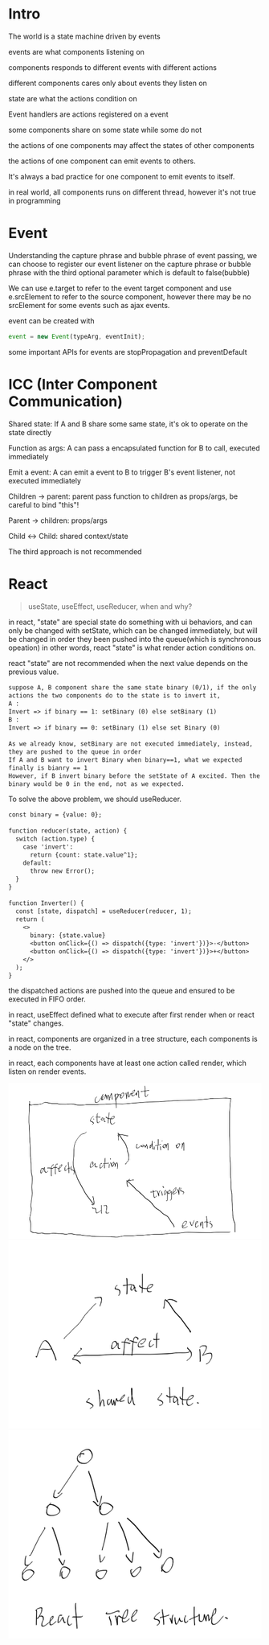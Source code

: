 <!--
.. title: Components, State machine, state, events, action
.. slug: components-state-machine-state-events-action
.. date: 2021-04-05 20:37:29 UTC+08:00
.. tags: 
.. category: 
.. link: 
.. description: 
.. type: text
-->

#  Intro

The world is a state machine driven by events

events are what components listening on

components responds to different events with different actions

different components cares only about events they listen on

state are what the actions condition on

Event handlers are actions registered on a event

some components share on some state while some do not

the actions of one components may affect the states of other components

the actions of one component can emit events to others.

It's always a bad practice for one component to emit events to itself.

in real world, all components runs on different thread, however it's not true in programming

# Event

Understanding the capture phrase and bubble phrase of event passing, we can choose to register our event listener on the capture phrase or bubble phrase with the third optional parameter which is default to false(bubble)

We can use e.target to refer to the event target component and use e.srcElement to refer to the source component, however there may be no srcElement for some events such as ajax events.

event can be created with 
```javascript
event = new Event(typeArg, eventInit);
```

some important APIs for events are stopPropagation and preventDefault 

# ICC (Inter Component Communication)

Shared state: If A and B share some same state, it's ok to operate on the state directly

Function as args: A can pass a encapsulated function for B to call, executed immediately

Emit a event: A can emit a event to B to trigger B's event listener, not executed immediately

Children -> parent: parent pass function to children as props/args, be careful to bind "this"!

Parent -> children: props/args

Child <-> Child: shared context/state

The third approach is not recommended

# React
>useState, useEffect, useReducer, when and why?

in react, "state" are special state do something with ui behaviors, and can only be changed with setState, which can be changed immediately, but will be changed in order they been pushed into the queue(which is synchronous opeation)
in other words, react "state" is what render action conditions on.

react "state" are not recommended when the next value depends on the previous value.
```
suppose A, B component share the same state binary (0/1), if the only actions the two components do to the state is to invert it, 
A : 
Invert => if binary == 1: setBinary (0) else setBinary (1)
B : 
Invert => if binary == 0: setBinary (1) else set Binary (0)

As we already know, setBinary are not executed immediately, instead, they are pushed to the queue in order
If A and B want to invert Binary when binary==1, what we expected finally is bianry == 1
However, if B invert binary before the setState of A excited. Then the binary would be 0 in the end, not as we expected.
```
To solve the above problem, we should useReducer.
```
const binary = {value: 0};

function reducer(state, action) {
  switch (action.type) {
    case 'invert':
      return {count: state.value^1};
    default:
      throw new Error();
  }
}

function Inverter() {
  const [state, dispatch] = useReducer(reducer, 1);
  return (
    <>
      binary: {state.value}
      <button onClick={() => dispatch({type: 'invert'})}>-</button>
      <button onClick={() => dispatch({type: 'invert'})}>+</button>
    </>
  );
}
```
the dispatched actions are pushed into the queue and ensured to  be executed in FIFO order.

in react, useEffect defined what to execute after first render when or react "state" changes.

in react, components are organized in a tree structure, each components is a node on the tree.

in react, each components have at least one action called render, which listen on render events.

![事件，状态，动作](/images/QQ截图20210405222133.png)
![共享状态-组件通信](/images/QQ截图20210405213404.png)
![React树形结构](/images/QQ截图20210405222359.png)
